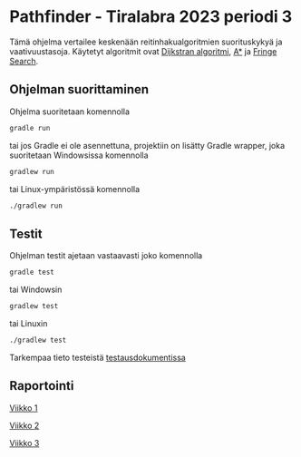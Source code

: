 # Pathfinder - Tiralabra 2023 periodi 3

Tämä ohjelma vertailee keskenään reitinhakualgoritmien suorituskykyä ja vaativuustasoja. Käytetyt algoritmit ovat [Dijkstran algoritmi](https://en.wikipedia.org/wiki/Dijkstra%27s_algorithm), [A*](https://en.wikipedia.org/wiki/A*_search_algorithm) ja [Fringe Search](https://en.wikipedia.org/wiki/Fringe_search).

## Ohjelman suorittaminen  

Ohjelma suoritetaan komennolla
```bash
gradle run
```
tai jos Gradle ei ole asennettuna, projektiin on lisätty Gradle wrapper, joka suoritetaan Windowsissa komennolla
```bash
gradlew run
```
tai Linux-ympäristössä komennolla
```bash
./gradlew run
```
## Testit
Ohjelman testit ajetaan vastaavasti joko komennolla
```bash
gradle test
```
tai Windowsin
```bash
gradlew test
```
tai Linuxin
```bash
./gradlew test
```
Tarkempaa tieto testeistä [testausdokumentissa](https://github.com/Vilppula/Pathfinder/blob/master/documents/Testausdokumentti.md)  

## Raportointi
[Viikko 1](https://github.com/Vilppula/Pathfinder/blob/master/documents/Viikkoraportti%201.md) 

[Viikko 2](https://github.com/Vilppula/Pathfinder/blob/master/documents/Viikkoraportti%202.md)  

[Viikko 3](https://github.com/Vilppula/Pathfinder/blob/master/documents/Viikkoraportti%203.md)  

